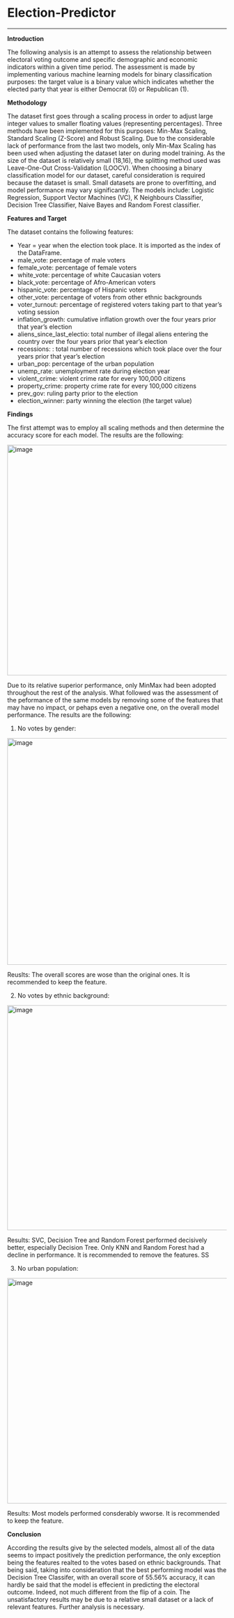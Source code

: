# Election-Predictor
---------------------------

**Introduction**


The following analysis is an attempt to assess the relationship between electoral voting outcome and specific demographic and economic indicators within a given time period. The assessment is made by implementing various machine learning models for binary classification purposes: the target value is a binary value which indicates whether the elected party that year is either Democrat (0) or Republican (1).

**Methodology**


The dataset first goes through a scaling process in order to adjust large integer values to smaller floating values (representing percentages). Three methods have been implemented for this purposes: Min-Max Scaling, Standard Scaling (Z-Score) and Robust Scaling. Due to the considerable lack of performance from the last two models, only Min-Max Scaling has been used when adjusting the dataset later on during model training.
As the size of the dataset is relatively small (18,16), the splitting method used was Leave-One-Out Cross-Validation (LOOCV).
When choosing a binary classification model for our dataset, careful consideration is required because the dataset is small. Small datasets are prone to overfitting, and model performance may vary significantly. The models include: Logistic Regression, Support Vector Machines (VC), K Neighbours Classifier, Decision Tree Classifier, Naive Bayes and Random Forest classifier.

**Features and Target**


The dataset contains the following features:



- Year = year when the election took place. It is imported as the index of the DataFrame.
- male_vote: percentage of male voters
- female_vote: percentage of female voters
- white_vote: percentage of white Caucasian voters
- black_vote: percentage of Afro-American voters
- hispanic_vote: percentage of Hispanic voters
- other_vote: percentage of voters from other ethnic backgrounds
- voter_turnout: percentage of registered voters taking part to that year’s voting session
- inflation_growth: cumulative inflation growth over the four years prior that year’s election
- aliens_since_last_electio: total number of illegal aliens entering the country over the four years prior that year’s election
- recessions: : total number of recessions which took place over the four years prior that year’s election
- urban_pop: percentage of the urban population 
- unemp_rate: unemployment rate during election year
- violent_crime: violent crime rate for every 100,000 citizens
- property_crime: property crime rate for every 100,000 citizens
- prev_gov: ruling party prior to the election
- election_winner: party winning the election (the target value)



**Findings**



The first attempt was to employ all scaling methods and then determine the accuracy score for each model. The results are the following:

<img width="530" alt="image" src="https://github.com/user-attachments/assets/d022b6e9-623b-44dd-a0a3-39ffe4ad72a6" />




Due to its relative superior performance, only MinMax had been adopted throughout the rest of the analysis.
What followed was the assessment of the peformance of the same models by removing some of the features that may have no impact, or pehaps even a negative one, on the overall model performance. The results are the following:


1) No votes by gender:

<img width="521" alt="image" src="https://github.com/user-attachments/assets/e84f0b83-a398-451f-b13c-29f194368c35" />


Reuslts: The overall scores are wose than the original ones. It is recommended to keep the feature.


2) No votes by ethnic background:

<img width="517" alt="image" src="https://github.com/user-attachments/assets/c3c07486-8b18-46b9-8f53-d0370457799e" />


Results: SVC, Decision Tree and Random Forest performed decisively better, especially Decision Tree. Only KNN and Random Forest had a decline in performance. It is recommended to remove the features.
SS


3) No urban population:

<img width="518" alt="image" src="https://github.com/user-attachments/assets/1cdc9c50-0fbb-403e-9ec0-985cf021ca06" />


Results: Most models performed consderably wworse. It is recommended to keep the feature.


**Conclusion**


According the results give by the selected models, almost all of the data seems to impact positively the prediction performance, the only exception being the features realted to the votes based on ethnic backgrounds.
That being said, taking into consideration that the best performing model was the Decision Tree Classifer, with an overall score of 55.56% accuracy, it can hardly be said that the model is effecient in predicting the electoral outcome. Indeed, not much different from the flip of a coin. The unsatisfactory results may be due to a relative small dataset or a lack of relevant features. Further analysis is necessary.



